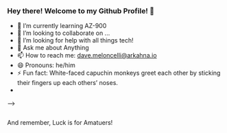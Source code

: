 ### Hey there! Welcome to my Github Profile! 👋

- 🌱 I’m currently learning AZ-900
- 👯 I’m looking to collaborate on ...
- 🤔 I’m looking for help with all things tech!
- 💬 Ask me about Anything
- 📫 How to reach me: dave.meloncelli@arkahna.io  
- 😄 Pronouns: he/him
- ⚡ Fun fact: White-faced capuchin monkeys greet each other by sticking their fingers up each others’ noses.
-  
-->
<p><img src="https://media2.giphy.com/media/3oriNPdeu2W1aelciY/giphy.gif" alt="" /></p>

And remember, Luck is for Amatuers!
